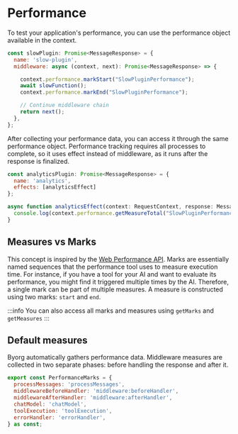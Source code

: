 # Performance

To test your application's performance, you can use the performance object available in the context.

```js
const slowPlugin: Promise<MessageResponse> = {
  name: 'slow-plugin',
  middleware: async (context, next): Promise<MessageResponse> => {

    context.performance.markStart("SlowPluginPerformance");
    await slowFunction();
    context.performance.markEnd("SlowPluginPerformance");

    // Continue middleware chain
    return next();
  },
};
```

After collecting your performance data, you can access it through the same performance object. Performance tracking requires all processes to complete, so it uses effect instead of middleware, as it runs after the response is finalized.

```js
const analyticsPlugin: Promise<MessageResponse> = {
  name: 'analytics',
  effects: [analyticsEffect]
};

async function analyticsEffect(context: RequestContext, response: MessageResponse): Promise<void> {
  console.log(context.performance.getMeasureTotal("SlowPluginPerformance"))
}
```

## Measures vs Marks

This concept is inspired by the [Web Performance API](https://developer.mozilla.org/en-US/docs/Web/API/Performance). Marks are essentially named sequences that the performance tool uses to measure execution time. For instance, if you have a tool for your AI and want to evaluate its performance, you might find it triggered multiple times by the AI. Therefore, a single mark can be part of multiple measures. A measure is constructed using two marks: `start` and `end`.

:::info
You can also access all marks and measures using `getMarks` and `getMeasures`
:::

## Default measures

Byorg automatically gathers performance data. Middleware measures are collected in two separate phases: before handling the response and after it.

```js
export const PerformanceMarks = {
  processMessages: 'processMessages',
  middlewareBeforeHandler: 'middleware:beforeHandler',
  middlewareAfterHandler: 'middleware:afterHandler',
  chatModel: 'chatModel',
  toolExecution: 'toolExecution',
  errorHandler: 'errorHandler',
} as const;
```
